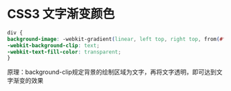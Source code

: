 # CSS3 文字渐变颜色

```css
div {
background-image: -webkit-gradient(linear, left top, right top, from(#ff8f18), to(#f26408));
-webkit-background-clip: text;
-webkit-text-fill-color: transparent;
}
```

原理：background-clip规定背景的绘制区域为文字，再将文字透明，即可达到文字渐变的效果
